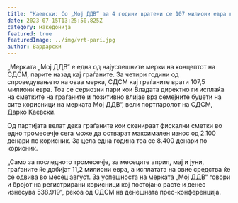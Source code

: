 ```yaml
---
title: "Каевски: Со „Мој ДДВ“ за 4 години вратени се 107 милиони евра кај граѓаните"
date: 2023-07-15T13:25:50.825Z
category: македонија
featured: true
featuredImage: ../img/vrt-pari.jpg
author: Вардарски
---
```

<!--StartFragment-->

„Мерката „Мој ДДВ“ е една од најуспешните мерки на концептот на СДСМ, парите назад кај граѓаните. За четири години од спроведувањето на оваа мерка, СДСМ кај граѓаните врати 107,5 милиони евра. Тоа се сериозни пари кои Владата директно ги исплаќа на сметките на граѓаните и позитивно влијае врз семејните буџети на сите корисници на мерката Мој ДДВ“, вели портпаролот на СДСМ, Дарко Каевски.

Од партијата велат дека граѓаните кои скенираат фискални сметки во едно тромесечје сега може да остварат максимален износ од 2.100 денари по корисник. За цела една година тоа се 8.400 денари по корисник.

„Само за последното тромесечје, за месеците април, мај и јуни, граѓаните ќе добијат 11,2 милиони евра, а исплатата на овие средства ќе се одвива во месец август. За успешноста на мерката „Мој ДДВ“ говори и бројот на регистрирани корисници кој постојано расте и денес изнесува 538.919“, рекоа од СДСМ на денешната прес-конференција.

<!--EndFragment-->
